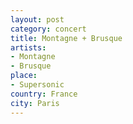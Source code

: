 ```yaml
---
layout: post
category: concert
title: Montagne + Brusque
artists: 
- Montagne
- Brusque
place: 
- Supersonic
country: France
city: Paris
---
```


